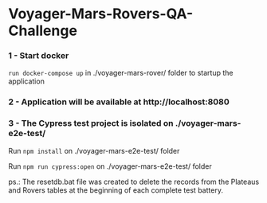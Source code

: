 # Voyager-Mars-Rovers-QA-Challenge


### 1 - Start docker

`run docker-compose up` in ./voyager-mars-rover/ folder to startup the application

### 2 - Application will be available at http://localhost:8080

### 3 - The Cypress test project is isolated on ./voyager-mars-e2e-test/

Run `npm install` on ./voyager-mars-e2e-test/ folder

Run `npm run cypress:open` on ./voyager-mars-e2e-test/ folder

ps.: The resetdb.bat file was created to delete the records from the Plateaus and Rovers tables at the beginning of each complete test battery.





